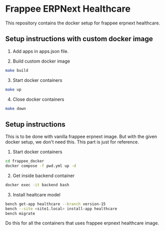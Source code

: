 # Frappee ERPNext Healthcare

This repository contains the docker setup for frappee erpnext healthcare.

## Setup instructions with custom docker image

1. Add apps in apps.json file.

2. Build custom docker image
```bash
make build
```

3. Start docker containers
```bash
make up
```

4. Close docker containers
```bash
make down
```

## Setup instructions
This is to be done with vanilla frappee erpnext image. But with the given docker setup,
we don't need this. This part is just for reference.

1. Start docker containers
```bash
cd frappee_docker
docker compose -f pwd.yml up -d
```

2. Get inside backend container
```bash
docker exec -it backend bash
```

3. Install healtcare model
```bash
bench get-app healthcare --branch version-15
bench --site <site1.local> install-app healthcare
bench migrate
```
Do this for all the containers that uses frappee erpnext healthcare image.

